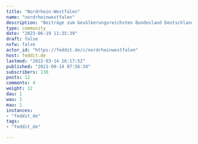 ```yaml
---
title: "Nordrhein-Westfalen" 
name: "nordrheinwestfalen"
description: "Beiträge zum bevölkerungsreichsten Bundesland Deutschlands!"
type: community
date: "2023-06-19 11:35:39"
draft: false
nsfw: false
actor_id: "https://feddit.de/c/nordrheinwestfalen"
host: feddit.de
lastmod: "2022-03-14 16:17:52"
published: "2021-09-14 07:56:34"
subscribers: 138
posts: 12
comments: 4
weight: 12
dau: 1
wau: 1
mau: 1
instances:
- "feddit_de"
tags: 
- "feddit_de"

---
```

